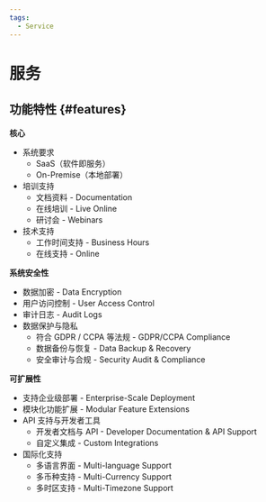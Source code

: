 ```yaml
---
tags:
  - Service
---
```


# 服务

## 功能特性 {#features}

**核心**

- 系统要求
  - SaaS（软件即服务）
  - On-Premise（本地部署）
- 培训支持
  - 文档资料 - Documentation
  - 在线培训 - Live Online
  - 研讨会 - Webinars
- 技术支持
  - 工作时间支持 - Business Hours
  - 在线支持 - Online

**系统安全性**

- 数据加密 - Data Encryption
- 用户访问控制 - User Access Control
- 审计日志 - Audit Logs
- 数据保护与隐私
  - 符合 GDPR / CCPA 等法规 - GDPR/CCPA Compliance
  - 数据备份与恢复 - Data Backup & Recovery
  - 安全审计与合规 - Security Audit & Compliance

**可扩展性**

- 支持企业级部署 - Enterprise-Scale Deployment
- 模块化功能扩展 - Modular Feature Extensions
- API 支持与开发者工具
  - 开发者文档与 API - Developer Documentation & API Support
  - 自定义集成 - Custom Integrations
- 国际化支持
  - 多语言界面 - Multi-language Support
  - 多币种支持 - Multi-Currency Support
  - 多时区支持 - Multi-Timezone Support
